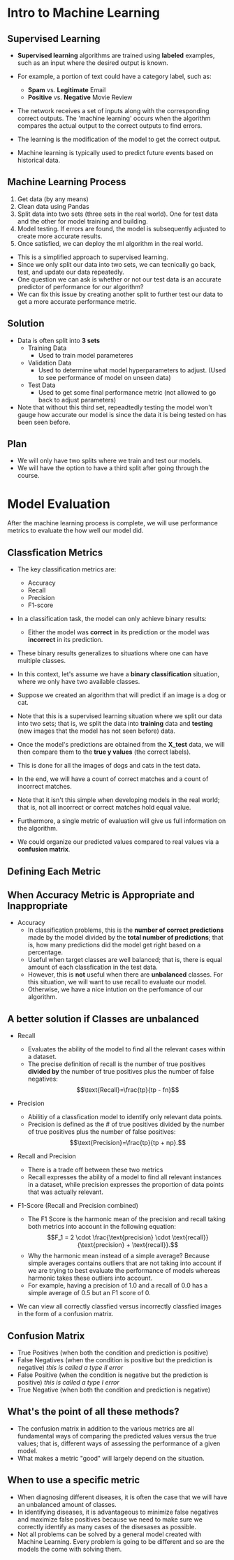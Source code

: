 # Intro to Machine Learning

## Supervised Learning

- **Supervised learning** algorithms are trained using **labeled** examples, such as an input where the desired output is known.
- For example, a portion of text could have a category label, such as:
    - **Spam** vs. **Legitimate** Email
    - **Positive** vs. **Negative** Movie Review

- The network receives a set of inputs along with the corresponding correct outputs. The 'machine learning' occurs when the algorithm compares the actual output to the correct outputs to find errors.
- The learning is the modification of the model to get the correct output.

- Machine learning is typically used to predict future events based on historical data. 

## Machine Learning Process

1. Get data (by any means)
2. Clean data using Pandas
3. Split data into two sets (three sets in the real world). One for test data and the other for model training and building.
4. Model testing. If errors are found, the model is subsequently adjusted to create more accurate results.
5. Once satisfied, we can deploy the ml algorithm in the real world.

- This is a simplified approach to supervised learning.
- Since we only split our data into two sets, we can tecnically go back, test, and update our data repeatedly. 
- One question we can ask is whether or not our test data is an accurate predictor of performance for our algorithm?
- We can fix this issue by creating another split to further test our data to get a more accurate performance metric.


## Solution

- Data is often split into **3 sets**
    - Training Data
        - Used to train model parameteres
    - Validation Data
        - Used to determine what model hyperparameters to adjust. (Used to see performance of model on unseen data)
    - Test Data
        - Used to get some final performance metric (not allowed to go back to adjust parameters)
- Note that without this third set, repeadtedly testing the model won't gauge how accurate our model is since the data it is being tested on has been seen before.


## Plan

- We will only have two splits where we train and test our models. 
- We will have the option to have a third split after going through the course.


# Model Evaluation

After the machine learning process is complete, we will use performance metrics to evaluate the how well our model did.


## Classfication Metrics

- The key classification metrics are: 
    - Accuracy 
    - Recall 
    - Precision
    - F1-score

- In a classification task, the model can only achieve binary results:
    - Either the model was **correct** in its prediction or the model was **incorrect** in its prediction.

- These binary results generalizes to situations where one can have multiple classes.
- In this context, let's assume we have a **binary classification** situation,  where we only have two available classes.

- Suppose we created an algorithm that will predict if an image is a dog or cat.
- Note that this is a supervised learning situation where we split our data into two sets; that is, we split the data into **training** data and **testing**  (new images that the model has not seen before) data.
- Once the model's predictions are obtained from the **X_test** data, we will then compare them to the **true y values** (the correct labels).


- This is done for all the images of dogs and cats in the test data.
- In the end, we will have a count of correct matches and a count of incorrect matches.
- Note that it isn't this simple when developing models in the real world; that is, not all incorrect or correct matches hold equal value.
- Furthermore, a single metric of evaluation will give us full information on the algorithm.
- We could organize our predicted values compared to real values via a **confusion matrix**.

## Defining Each Metric

## When Accuracy Metric is Appropriate and Inappropriate
- Accuracy 
    - In classification problems, this is the **number of correct predictions** made by the model divided by the **total number of predictions**; that is, how many predictions did the model get right based on a percentage. 
    - Useful when target classes are well balanced; that is, there is equal amount of each classfication in the test data.
    - However, this is **not** useful when there are **unbalanced** classes. For this situation, we will want to use recall to evaluate our model.
    - Otherwise, we have a nice intution on the perfomance of our algorithm.

## A better solution if Classes are unbalanced
- Recall
    - Evaluates the ability of the model to find all the relevant cases within a dataset.
    - The precise definition of recall is the number of true positives **divided by** the number of true positives plus the number of false negatives: 
    $$\text{Recall}=\frac{tp}{tp - fn}$$
- Precision
    - Abilitiy of a classfication model to identify only relevant data points. 
    - Precision is defined as the # of true positives divided by the number of true positives plus the number of false positives: 
    $$\text{Precision}=\frac{tp}{tp + np}.$$

- Recall and Precision 
    - There is a trade off between these two metrics
    - Recall expresses the ability of a model to find all relevant instances in a dataset, while precision expresses the proportion of data points that was actually relevant.

- F1-Score (Recall and Precision combined)
    - The F1 Score is the harmonic mean of the precision and recall taking both metrics into account in the following equation:
    $$F_1 = 2 \cdot \frac{\text{precision} \cdot \text{recall}}{\text{precision} + \text{recall}}.$$
    - Why the harmonic mean instead of a simple average? Because simple averages contains outliers that are not taking into account if we are trying to best evaluate the performance of models whereas harmonic takes these outliers into account.
    - For example, having a precision of 1.0 and a recall of 0.0 has a simple average of 0.5 but an F1 score of 0.

- We can view all correctly classfied versus incorrectly classfied images in the form of a confusion matrix.

## Confusion Matrix

-  True Positives (when both the condition and prediction is positive) 
-   False Negatives (when the condition is positive but the prediction is negative) *this is called a type II error*
- False Positive (when the condition is negative but the prediction is positive) *this is called a type I error*
- True Negative (when both the condition and prediction is negative)

## What's the point of all these methods?

- The confusion matrix in addition to the various metrics are all fundamental ways of comparing the predicted values versus the true values; that is, different ways of assessing the performance of a given model.
- What makes a metric "good" will largely depend on the situation.

## When to use a specific metric

- When diagnosing different diseases, it is often the case that we will have an unbalanced amount of classes.
- In identifying diseases, it is advantageous to minimize false negatives and maximize false positives because we need to make sure we correctly identify as many cases of the disesases as possible. 
- Not all problems can be solved by a general model created with Machine Learning. Every problem is going to be different and so are the models the come with solving them.



